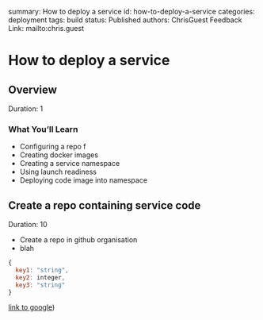 summary: How to deploy a service
id: how-to-deploy-a-service
categories: deployment
tags: build 
status: Published 
authors: ChrisGuest
Feedback Link: mailto:chris.guest

# How to deploy a service 
<!-- ------------------------ -->
## Overview 
Duration: 1

### What You’ll Learn 
- Configuring a repo f
- Creating docker images 
- Creating a service namespace
- Using launch readiness
- Deploying code image into namespace

<!-- ------------------------ -->
## Create a repo containing service code
Duration: 10

- Create a repo in github organisation
- blah 

```javascript
{ 
  key1: "string", 
  key2: integer,
  key3: "string"
}
```

[link to google](https://www.google.com))

